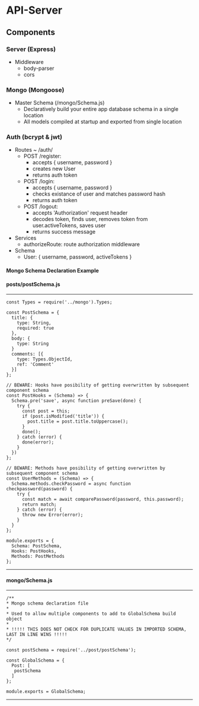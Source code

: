 # API-Server

## Components
### Server (Express)
* Middleware
  * body-parser
  * cors


### Mongo (Mongoose)
* Master Schema (/mongo/Schema.js)
  * Declaratively build your entire app database schema 
    in a single location
  * All models compiled at startup and exported from 
    single location


### Auth (bcrypt & jwt)
* Routes ~ /auth/
    * POST /register: 
      * accepts { username, password }
      * creates new User
      * returns auth token
    * POST /login:
      * accepts { username, password }
      * checks existance of user and matches password hash
      * returns auth token
    * POST /logout:
      * accepts 'Authorization' request header
      * decodes token, finds user, removes token from user.activeTokens, 
        saves user
      * returns success message
* Services
  * authorizeRoute: route authorization middleware
* Schema
  * User: { username, password, activeTokens }


#### Mongo Schema Declaration Example

#### posts/postSchema.js

* * *

    const Types = require('../mongo').Types;

    const PostSchema = {
      title: {
        type: String,
        required: true
      },
      body: {
        type: String
      }
      comments: [{
        type: Types.ObjectId,
        ref: 'Comment'
      }]
    };

    // BEWARE: Hooks have posibility of getting overwritten by subsequent component schema
    const PostHooks = (Schema) => {
      Schema.pre('save', async function preSave(done) {
        try {
          const post = this;
          if (post.isModified('title')) {
            post.title = post.title.toUppercase();
          }
          done();
        } catch (error) {
          done(error);
        }
      })
    };

    // BEWARE: Methods have posibility of getting overwritten by subsequent component schema
    const UserMethods = (Schema) => {
      Schema.methods.checkPassword = async function checkpassword(password) {
        try {
          const match = await comparePassword(password, this.password);
          return match;
        } catch (error) {
          throw new Error(error);
        }
      }
    };

    module.exports = {
      Schema: PostSchema,
      Hooks: PostHooks,
      Methods: PostMethods
    };

* * *

  #### mongo/Schema.js

* * *

    /**
    * Mongo schema declaration file
    * 
    * Used to allow multiple components to add to GlobalSchema build object
    * 
    * !!!!! THIS DOES NOT CHECK FOR DUPLICATE VALUES IN IMPORTED SCHEMA, LAST IN LINE WINS !!!!!
    */

    const postSchema = require('../post/postSchema');

    const GlobalSchema = {
      Post: [
       postSchema
      ]
    };

    module.exports = GlobalSchema;

* * *



